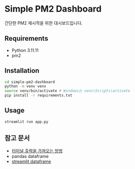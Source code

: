 # Simple PM2 Dashboard

간단한 PM2 재시작을 위한 대시보드입니다.

## Requirements

- Python 3.11.11
- pm2

## Installation

```bash
cd simple-pm2-dashboard
python -m venv venv
source venv/bin/activate # Windows는 venv\Scripts\activate
pip install -r requirements.txt
```

## Usage

```bash
streamlit run app.py
```

## 참고 문서

- [터미널 출력을 가져오는 방법]("https://csatlas.com/python-subprocess-run-stdout-stderr/")
- pandas dataframe
- [streamlit dataframe](https://docs.streamlit.io/develop/api-reference/data/st.dataframe)
